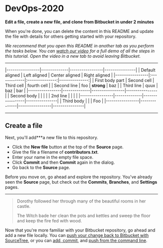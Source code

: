 # DevOps-2020

**Edit a file, create a new file, and clone from Bitbucket in under 2 minutes**

When you're done, you can delete the content in this README and update the file with details for others getting started with your repository.

*We recommend that you open this README in another tab as you perform the tasks below. You can [watch our video](https://youtu.be/0ocf7u76WSo) for a full demo of all the steps in this tutorial. Open the video in a new tab to avoid leaving Bitbucket.*

---

|-----------------|--------------|-----------------|----------------|
| Default aligned | Left aligned | Center aligned  | Right aligned  |
|-----------------|:-------------|:---------------:|---------------:|
| First body part | Second cell  | Third cell      | fourth cell    |
| Second line     | foo          | **strong**      | baz            |
| Third line      | quux         | baz             | bar            |
|-----------------|--------------|-----------------|----------------|
| Second body     |              |                 |                |
| 2nd line        |              |                 |                |
|-----------------|--------------|-----------------|----------------|
| Third body      |              |                 | Foo            |
|-----------------|--------------|-----------------|----------------|

---

## Create a file

Next, you'll add***a new file to this repository.

* Click the **New file** button at the top of the **Source** page.
* Give the file a filename of **contributors.txt**.
* Enter your name in the empty file space.
* Click **Commit** and then **Commit** again in the dialog.
* Go back to the **Source** page.

Before you move on, go ahead and explore the repository. You've already seen the **Source** page, but check out the **Commits**, **Branches**, and **Settings** pages.

---

> Dorothy followed her through many of the beautiful rooms in her castle.
>
> The Witch bade her clean the pots and kettles and sweep the floor and keep the fire fed with wood.

Now that you're more familiar with your Bitbucket repository, go ahead and add a new file locally. You can [push your change back to Bitbucket with SourceTree](https://confluence.atlassian.com/x/iqyBMg), or you can [add, commit,](https://confluence.atlassian.com/x/8QhODQ) and [push from the command line](https://confluence.atlassian.com/x/NQ0zDQ).